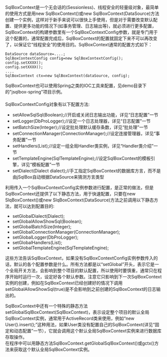 SqlBoxContext是一个无会话的(Sessionless)、线程安全的轻量级对象，最简单的使用方式是用new SqlBoxContext()或new SqlBoxContext(DataSource)方法创建一个实例，这样对于新手来说可以很快上手使用，但是对于需要改变默认配置、提供更多功能的情况下(如事务管理、日志输出等)，就必须进行更多配置，SqlBoxContext的构建参数里有一个SqlBoxContextConfig参数，就是专门用于这个配置的，通常配置完成后，SqlBoxContext的配置就固定下来不可以再改变了，以保证它“线程安全”的使用目的。SqlBoxContext通常的配置方式如下：
```
DataSource dataSource=....;
SqlBoxContextConfig config=new SqlBoxContextConfig();
config.setXXXX();
config.setXXXX();
....
SqlBoxContext ctx=new SqlBoxContext(dataSource, config);
```
SqlBoxContext也可以使用Spring之类的IOC工具来配置，见demo目录下的"jsqlbox-spring"项目示例。  
　　  
SqlBoxContextConfig对象有以下配置方法:  
* setAllowSqlSql(Boolean);//开启或关闭日志输出功能，详见“日志配置”一节  
* setLogger(DbProLogger);//设定一个日志处理器，详见“日志配置”一节  
* setBatchSize(Integer);//设定批处理默认缓存条数，详见“批处理”一节  
* setConnectionManager(ConnectionManager);//设定连接管理器，详见“事务配置”一节  
* setHandlers(List<ResultSetHandler>);//设定一组全局Handler类实例，详见“Handler类介绍”一节  
* setTemplateEngine(SqlTemplateEngine);//设定SqlBoxContext的模板引擎，详见“模板配置”一节  
* setDialect(Dialect dialect);//手工指定SqlBoxContext的数据库方言，而不是由jSqlBox自动根据DataSource来猜测方言类型

利用传入一个SqlBoxContextConfig实例参数进行配置，是正常的做法，但是SqlBoxContext还提供了以下静态方法，用于快速配置，只要在new SlqBoxContext()或new SlqBoxContext(DataSource)方法之前调用以下静态方法，就可以达到配置目的:  
* setGlobalDialect(Dialect);  
* setGlobalAllowShowSql(Boolean);  
* setGlobalBatchSize(Integer);  
* setGlobalConnectionManager(ConnectionManager);  
* setGlobalLogger(DbProLogger);  
* setGlobalHandlers(List<ResultSetHandler>);  
* setGlobalTemplateEngine(SqlTemplateEngine);

这些方法告诉SqlBoxContext，如果没有SqlBoxContextConfig实例参数传入的话，默认的各个配置参数是什么。所有方法都是以“setGlobal”开头，表示它是一个全局开关方法，会影响到整个项目的默认配置，所以使用时要慎重，通常只在程序开始时运行一次，设定好各个默认参数。注意它只影响到下一次SqlBoxContext实例的创建，例如在SqlBoxContext已经创建好的情况下调用setGlobalAllowShowSql(true)是不会影响到之前创建的SqlBoxContext的日志输出的。

SqlBoxContext中还有一个特殊的静态方法setGlobalSqlBoxContext(SqlBoxContext)，表示设定整个项目的默认全局SqlBoxContext实例，通常用于ActiveRecord类来使用，例如“new User().insert();”这种用法，如果User类没有配置自己的SqlBoxContext(详见“固定和动态配置”一节），它就会调用这个默认全局SqlBoxContext实例来进行数据库存取操作。  
在程序中可以用静态方法SqlBoxContext.getGlobalSqlBoxContext()或gctx()方法来获取这个默认全局SqlBoxContext实例。  
